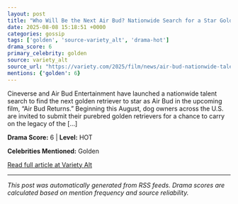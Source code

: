```yaml
---
layout: post
title: "Who Will Be the Next Air Bud? Nationwide Search for a Star Golden Retriever Begins""
date: 2025-08-08 15:18:51 +0000
categories: gossip
tags: ['golden', 'source-variety_alt', 'drama-hot']
drama_score: 6
primary_celebrity: golden
source: variety_alt
source_url: "https://variety.com/2025/film/news/air-bud-nationwide-talent-search-golden-retriever-1236482445/""
mentions: {'golden': 6}
---
```


Cineverse and Air Bud Entertainment have launched a nationwide talent search to find the next golden retriever to star as Air Bud in the upcoming film, “Air Bud Returns.” Beginning this August, dog owners across the U.S. are invited to submit their purebred golden retrievers for a chance to carry on the legacy of the […]

**Drama Score:** 6 | **Level:** HOT

**Celebrities Mentioned:** Golden

[Read full article at Variety Alt](https://variety.com/2025/film/news/air-bud-nationwide-talent-search-golden-retriever-1236482445/)

---
*This post was automatically generated from RSS feeds. Drama scores are calculated based on mention frequency and source reliability.*
